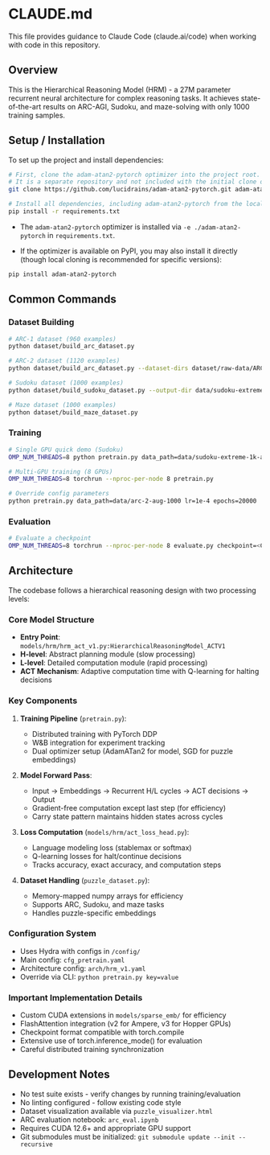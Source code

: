 # CLAUDE.md

This file provides guidance to Claude Code (claude.ai/code) when working with code in this repository.

## Overview

This is the Hierarchical Reasoning Model (HRM) - a 27M parameter recurrent neural architecture for complex reasoning tasks. It achieves state-of-the-art results on ARC-AGI, Sudoku, and maze-solving with only 1000 training samples.

## Setup / Installation

To set up the project and install dependencies:

```bash
# First, clone the adam-atan2-pytorch optimizer into the project root.
# It is a separate repository and not included with the initial clone of this project.
git clone https://github.com/lucidrains/adam-atan2-pytorch.git adam-atan2-pytorch

# Install all dependencies, including adam-atan2-pytorch from the local directory
pip install -r requirements.txt
```

- The `adam-atan2-pytorch` optimizer is installed via `-e ./adam-atan2-pytorch` in `requirements.txt`.

- If the optimizer is available on PyPI, you may also install it directly (though local cloning is recommended for specific versions):

```bash
pip install adam-atan2-pytorch
```

## Common Commands

### Dataset Building
```bash
# ARC-1 dataset (960 examples)
python dataset/build_arc_dataset.py

# ARC-2 dataset (1120 examples)  
python dataset/build_arc_dataset.py --dataset-dirs dataset/raw-data/ARC-AGI-2/data --output-dir data/arc-2-aug-1000

# Sudoku dataset (1000 examples)
python dataset/build_sudoku_dataset.py --output-dir data/sudoku-extreme-1k-aug-1000 --subsample-size 1000 --num-aug 1000

# Maze dataset (1000 examples)
python dataset/build_maze_dataset.py
```

### Training
```bash
# Single GPU quick demo (Sudoku)
OMP_NUM_THREADS=8 python pretrain.py data_path=data/sudoku-extreme-1k-aug-1000 epochs=20000 eval_interval=2000 global_batch_size=384 lr=7e-5 puzzle_emb_lr=7e-5 weight_decay=1.0 puzzle_emb_weight_decay=1.0

# Multi-GPU training (8 GPUs)
OMP_NUM_THREADS=8 torchrun --nproc-per-node 8 pretrain.py

# Override config parameters
python pretrain.py data_path=data/arc-2-aug-1000 lr=1e-4 epochs=20000
```

### Evaluation
```bash
# Evaluate a checkpoint
OMP_NUM_THREADS=8 torchrun --nproc-per-node 8 evaluate.py checkpoint=<CHECKPOINT_PATH>
```

## Architecture

The codebase follows a hierarchical reasoning design with two processing levels:

### Core Model Structure
- **Entry Point**: `models/hrm/hrm_act_v1.py:HierarchicalReasoningModel_ACTV1`
- **H-level**: Abstract planning module (slow processing)
- **L-level**: Detailed computation module (rapid processing)  
- **ACT Mechanism**: Adaptive computation time with Q-learning for halting decisions

### Key Components
1. **Training Pipeline** (`pretrain.py`):
   - Distributed training with PyTorch DDP
   - W&B integration for experiment tracking
   - Dual optimizer setup (AdamATan2 for model, SGD for puzzle embeddings)

2. **Model Forward Pass**:
   - Input → Embeddings → Recurrent H/L cycles → ACT decisions → Output
   - Gradient-free computation except last step (for efficiency)
   - Carry state pattern maintains hidden states across cycles

3. **Loss Computation** (`models/hrm/act_loss_head.py`):
   - Language modeling loss (stablemax or softmax)
   - Q-learning losses for halt/continue decisions
   - Tracks accuracy, exact accuracy, and computation steps

4. **Dataset Handling** (`puzzle_dataset.py`):
   - Memory-mapped numpy arrays for efficiency
   - Supports ARC, Sudoku, and maze tasks
   - Handles puzzle-specific embeddings

### Configuration System
- Uses Hydra with configs in `/config/`
- Main config: `cfg_pretrain.yaml`
- Architecture config: `arch/hrm_v1.yaml`
- Override via CLI: `python pretrain.py key=value`

### Important Implementation Details
- Custom CUDA extensions in `models/sparse_emb/` for efficiency
- FlashAttention integration (v2 for Ampere, v3 for Hopper GPUs)
- Checkpoint format compatible with torch.compile
- Extensive use of torch.inference_mode() for evaluation
- Careful distributed training synchronization

## Development Notes

- No test suite exists - verify changes by running training/evaluation
- No linting configured - follow existing code style
- Dataset visualization available via `puzzle_visualizer.html`
- ARC evaluation notebook: `arc_eval.ipynb`
- Requires CUDA 12.6+ and appropriate GPU support
- Git submodules must be initialized: `git submodule update --init --recursive`